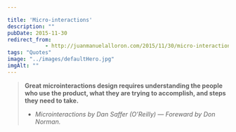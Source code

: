 ```yaml
---

title: 'Micro-interactions'
description: ""
pubDate: 2015-11-30
redirect_from: 
            - http://juanmanuelalloron.com/2015/11/30/micro-interactions/
tags: "Quotes"
image: "../images/defaultHero.jpg"
imgAlt: ""
---
```

> **Great microinteractions design requires understanding the people who use the product, what they are trying to accomplish, and steps they need to take.**
> - _Microinteractions by Dan Saffer (O’Reilly) — Foreward by Don Norman._
